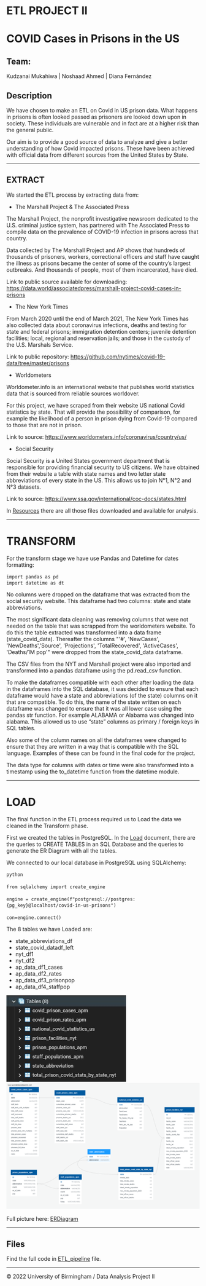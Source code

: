 # ETL PROJECT II

# COVID Cases in Prisons in the US

## Team: 

Kudzanai Mukahiwa    |    Noshaad Ahmed    |    Diana Fernández


## Description

We have chosen to make an ETL on Covid in US prison data. What happens in prisons is often looked passed as prisoners are looked down upon in society. These individuals are vulnerable and in fact are at a higher risk than the general public.

Our aim is to provide a good source of data to analyze and give a better understanding of how Covid impacted prisons. These have been achieved with official data from different sources from the United States by State.

---

## EXTRACT  

We started the ETL process by extracting data from:


* The Marshall Project & The Associated Press

The Marshall Project, the nonprofit investigative newsroom dedicated to the U.S. criminal justice system, has partnered with The Associated Press to compile data on the prevalence of COVID-19 infection in prisons across that country.

Data collected by The Marshall Project and AP shows that hundreds of thousands of prisoners, workers, correctional officers and staff have caught the illness as prisons became the center of some of the country’s largest outbreaks. And thousands of people, most of them incarcerated, have died.

Link to public source available for downloading: https://data.world/associatedpress/marshall-project-covid-cases-in-prisons


* The New York Times

From March 2020 until the end of March 2021, The New York Times has also collected data about coronavirus infections, deaths and testing for state and federal prisons; immigration detention centers; juvenile detention facilities; local, regional and reservation jails; and those in the custody of the U.S. Marshals Service.

Link to public repository: https://github.com/nytimes/covid-19-data/tree/master/prisons


* Worldometers

Worldometer.info is an international website that publishes world statistics data that is sourced from reliable sources worldover. 

For this project, we have scraped from their website US national Covid statistics by state. That will provide the possibility of comparison, for example the likelihood of a person in prison dying from Covid-19 compared to those that are not in prison. 

Link to source: https://www.worldometers.info/coronavirus/country/us/


* Social Security

Social Security is a United States government department that is responsible for providing financial security to US citizens. We have obtained from their website a table with state names and two letter state abbreviations of every state in the US. This allows us to join N°1, N°2 and N°3 datasets.

Link to source: https://www.ssa.gov/international/coc-docs/states.html

In [Resources](/Resources) there are all those files downloaded and available for analysis.


- - -

# TRANSFORM

For the transform stage we have use Pandas and Datetime for dates formatting:
 
```
import pandas as pd
import datetime as dt
```

No columns were dropped on the dataframe that was extracted from the social security website. This dataframe had two columns: state and state abbreviations.

The most significant data cleaning was removing columns that were not needed on the table that was scrapped from the worldometers website. To do this the table extracted was transformed into a data frame (state_covid_data). Thereafter the columns "'#', 'NewCases', 'NewDeaths','Source', 'Projections', 'TotalRecovered', 'ActiveCases', 'Deaths/1M pop'" were dropped from the state_covid_data dataframe.

The CSV files from the NYT and Marshall project were also imported and transformed into a pandas dataframe using the pd.read_csv function. 

To make the dataframes compatible with each other after loading the data in the dataframes into the SQL database, it was decided to ensure that each dataframe would have a state and abbreviations (of the state) columns on it that are compatible. To do this, the name of the state written on each dataframe was changed to ensure that it was all lower case using the pandas str function. For example ALABAMA or Alabama was changed into alabama. This allowed us to use “state” columns as primary / foreign keys in SQL tables.

Also some of the column names on all the dataframes were changed to ensure that they are written in a way that is compatible with the SQL language. Examples of these can be found in the final code for the project.

The data type for columns with dates or time were also transformed into a timestamp using the to_datetime function from the datetime module.

- - -

# LOAD  

The final function in the ETL process required us to Load the data we cleaned in the Transform phase. 

First we created the tables in PostgreSQL. In the [Load](/LOAD.txt) document, there are the queries to CREATE TABLES in an SQL Database and the queries to generate the ER Diagram with all the tables.

We connected to our local database in PostgreSQL using SQLAlchemy:

```
python
 
from sqlalchemy import create_engine
 
engine = create_engine(f"postgresql://postgres:{pg_key}@localhost/covid-in-us-prisons")
 
con=engine.connect()
```

The 8 tables we have Loaded are:

* state_abbreviations_df
* state_covid_datadf_left
* nyt_df1
* nyt_df2
* ap_data_df1_cases
* ap_data_df2_rates
* ap_data_df3_prisonpop
* ap_data_df4_staffpop


<img src="/ERDiagram/Tables.JPG">

<img src="/ERDiagram/ERDiagram_Covid_in_US_Prisons.png" width="600">

Full picture here: [ERDiagram](/ERDiagram/ERDiagram_Covid_in_US_Prisons.png)

- - -

## Files

Find the full code in [ETL_pipeline](etl_pipeline.ipynb) file.

- - -

© 2022 University of Birmingham / Data Analysis Project II



